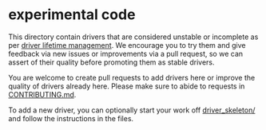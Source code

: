 # experimental code

This directory contain drivers that are considered unstable or incomplete as per
[driver lifetime
management](../doc/drivers/README.md#driver-lifetime-management). We encourage
you to try them and give feedback via new issues or improvements via a pull
request, so we can assert of their quality before promoting them as stable
drivers.

You are welcome to create pull requests to add drivers here or improve the
quality of drivers already here. Please make sure to abide to requests in
[CONTRIBUTING.md](../doc/drivers/CONTRIBUTING.md).

To add a new driver, you can optionally start your work off
[driver_skeleton/](driver_skeleton/) and follow the instructions in the files.
